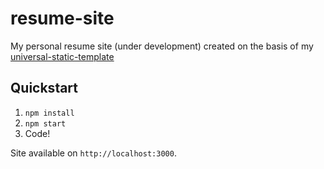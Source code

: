 # resume-site
My personal resume site (under development) created on the basis of my [universal-static-template](https://github.com/SergeyMoiseenko/universal-static-template)

## Quickstart

1. `npm install`
2. `npm start`
3. Code!

Site available on `http://localhost:3000`.
